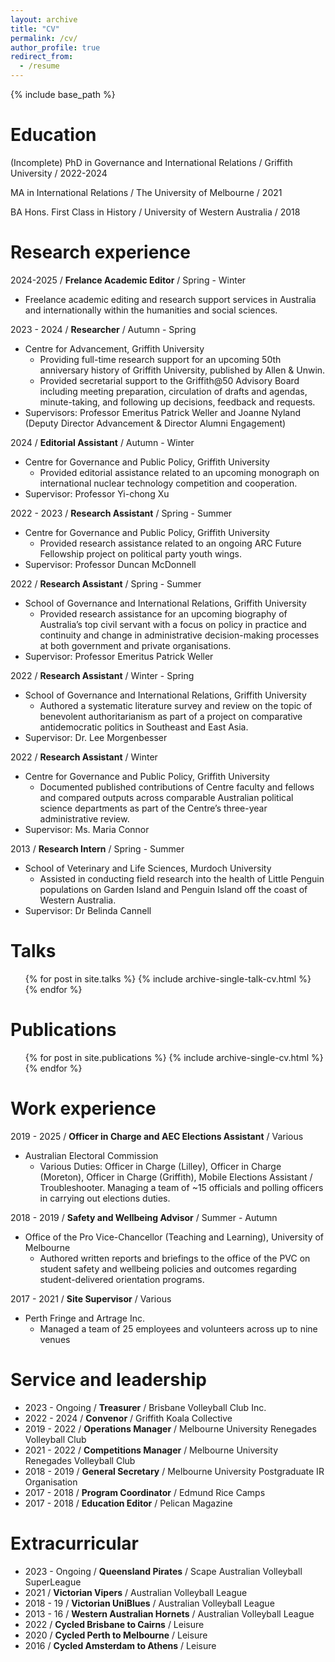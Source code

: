 ```yaml
---
layout: archive
title: "CV"
permalink: /cv/
author_profile: true
redirect_from:
  - /resume
---
```


{% include base_path %}

Education
======
(Incomplete) PhD in Governance and International Relations / Griffith University / 2022-2024

MA in International Relations / The University of Melbourne / 2021

BA Hons. First Class in History / University of Western Australia / 2018  


Research experience
======
2024-2025 / **Frelance Academic Editor** / Spring - Winter
  *   Freelance academic editing and research support services in Australia and internationally within the humanities and social sciences.
      
2023 - 2024 / **Researcher** / Autumn - Spring
  * Centre for Advancement, Griffith University
    * Providing full-time research support for an upcoming 50th anniversary history of Griffith University, published by Allen & Unwin.
    * Provided secretarial support to the Griffith@50 Advisory Board including meeting preparation, circulation of drafts and agendas, minute-taking, and following up decisions, feedback and requests.
  * Supervisors: Professor Emeritus Patrick Weller and Joanne Nyland (Deputy Director Advancement & Director Alumni Engagement)

2024 / **Editorial Assistant** / Autumn - Winter
  * Centre for Governance and Public Policy, Griffith University  
    * Provided editorial assistance related to an upcoming monograph on international nuclear technology competition and cooperation.
 * Supervisor: Professor Yi-chong Xu

2022 - 2023 / **Research Assistant** / Spring - Summer
  * Centre for Governance and Public Policy, Griffith University  
    * Provided research assistance related to an ongoing ARC Future Fellowship project on political party youth wings.
 * Supervisor: Professor Duncan McDonnell 
 
2022 / **Research Assistant** / Spring - Summer   
  * School of Governance and International Relations, Griffith University  
    * Provided research assistance for an upcoming biography of Australia’s top civil servant with a focus on policy in practice and continuity and change in administrative decision-making processes at both government and private organisations.
 * Supervisor: Professor Emeritus Patrick Weller  
    
2022 / **Research Assistant** / Winter - Spring 
  * School of Governance and International Relations, Griffith University
    * Authored a systematic literature survey and review on the topic of benevolent authoritarianism as part of a project on comparative antidemocratic politics in Southeast and East Asia.
  * Supervisor: Dr. Lee Morgenbesser  
   
2022 / **Research Assistant** / Winter 
  * Centre for Governance and Public Policy, Griffith University
    * Documented published contributions of Centre faculty and fellows and compared outputs across comparable Australian political science departments as part of the Centre’s three-year administrative review.
  * Supervisor: Ms. Maria Connor  

2013 / **Research Intern** / Spring - Summer
  * School of Veterinary and Life Sciences, Murdoch University
    * Assisted in conducting field research into the health of Little Penguin populations on Garden Island and Penguin Island off the coast of Western Australia.
  * Supervisor: Dr Belinda Cannell 

Talks
======
  <ul>{% for post in site.talks %}
    {% include archive-single-talk-cv.html %}
  {% endfor %}</ul>

Publications
======
  <ul>{% for post in site.publications %}
    {% include archive-single-cv.html %}
  {% endfor %}</ul>

Work experience
======
2019 - 2025 / **Officer in Charge and AEC Elections Assistant** / Various
 * Australian Electoral Commission
   *  Various Duties: Officer in Charge (Lilley), Officer in Charge (Moreton), Officer in Charge (Griffith), Mobile Elections Assistant / Troubleshooter. Managing a team of ~15 officials and polling officers in carrying out elections duties.
 
 2018 - 2019 / **Safety and Wellbeing Advisor** / Summer - Autumn
 * Office of the Pro Vice-Chancellor (Teaching and Learning), University of Melbourne
   * Authored written reports and briefings to the office of the PVC on student safety and wellbeing policies and outcomes regarding student-delivered orientation programs.

 2017 - 2021 / **Site Supervisor** / Various
 * Perth Fringe and Artrage Inc.
    * Managed a team of 25 employees and volunteers across up to nine venues 
  
Service and leadership
======
* 2023 - Ongoing / **Treasurer** / Brisbane Volleyball Club Inc.
* 2022 - 2024 / **Convenor** / Griffith Koala Collective
* 2019 - 2022 / **Operations Manager** / Melbourne University Renegades Volleyball Club 
* 2021 - 2022 / **Competitions Manager** / Melbourne University Renegades Volleyball Club 
* 2018 - 2019 / **General Secretary** / Melbourne University Postgraduate IR Organisation 
* 2017 - 2018 / **Program Coordinator** / Edmund Rice Camps
* 2017 - 2018 / **Education Editor** / Pelican Magazine

Extracurricular
======
* 2023 - Ongoing / **Queensland Pirates** / Scape Australian Volleyball SuperLeague
* 2021 / **Victorian Vipers** / Australian Volleyball League
* 2018 - 19 / **Victorian UniBlues** / Australian Volleyball League
* 2013 - 16 / **Western Australian Hornets** / Australian Volleyball League
* 2022 / **Cycled Brisbane to Cairns** / Leisure
* 2020 / **Cycled Perth to Melbourne** / Leisure
* 2016 / **Cycled Amsterdam to Athens** / Leisure
